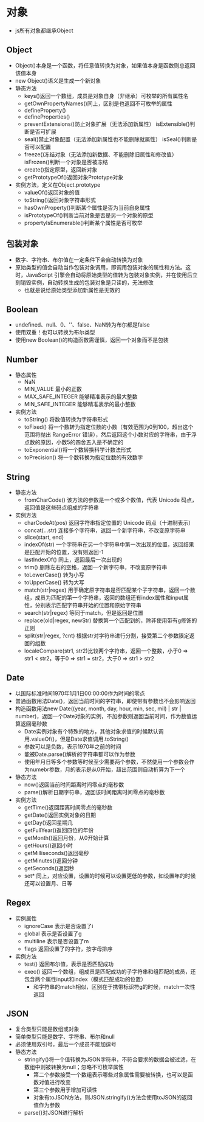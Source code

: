 # 对象
- js所有对象都继承Object

## Object
- Object()本身是一个函数，将任意值转换为对象，如果值本身是函数则总返回该值本身
- new Object()语义是生成一个新对象
- 静态方法
  - keys()返回一个数组，成员是对象自身（非继承）可枚举的所有属性名
  - getOwnPropertyNames()同上，区别是也返回不可枚举的属性
  - defineProperty()
  - defineProperties()
  - preventExtensions()防止对象扩展（无法添加新属性） isExtensible()判断是否可扩展
  - seal()禁止对象配置（无法添加新属性也不能删除就属性） isSeal()判断是否可以配置
  - freeze()冻结对象（无法添加新数据、不能删除旧属性和修改值） isFrozen()判断一个对象是否被冻结
  - create()指定原型，返回新对象
  - getPrototypeOf()返回对象Prototype对象
- 实例方法，定义在Object.prototype
  - valueOf()返回对象的值
  - toString()返回对象字符串形式
  - hasOwnProperty()判断某个属性是否为当前自身属性
  - isPrototypeOf()判断当前对象是否是另一个对象的原型
  - propertyIsEnumerable()判断某个属性是否可枚举

## 包装对象
- 数字、字符串、布尔值在一定条件下会自动转换为对象
- 原始类型的值会自动当作包装对象调用，即调用包装对象的属性和方法。这时，JavaScript 引擎会自动将原始类型的值转为包装对象实例，并在使用后立刻销毁实例，自动转换生成的包装对象是只读的，无法修改
  - 也就是说给原始类型添加新属性是无效的

## Boolean
- undefined、null、0、''、false、NaN转为布尔都是false
- 使用双重！也可以转换为布尔类型
- 使用new Boolean()的构造函数需谨慎，返回一个对象而不是包装

## Number
- 静态属性
  - NaN
  - MIN_VALUE 最小的正数
  - MAX_SAFE_INTEGER 能够精准表示的最大整数
  - MIN_SAFE_INTEGER 能够精准表示的最小整数
- 实例方法
  - toString() 将数值转换为字符串形式
  - toFixed() 将一个数转为指定位数的小数（有效范围为0到100，超出这个范围将抛出 RangeError 错误），然后返回这个小数对应的字符串，由于浮点数的原因，小数5的四舍五入是不确定的
  - toExponential()将一个数转换科学计数法形式
  - toPrecision() 将一个数转换为指定位数的有效数字

## String
- 静态方法
  - fromCharCode() 该方法的参数是一个或多个数值，代表 Unicode 码点，返回值是这些码点组成的字符串
- 实例方法
  - charCodeAt(pos) 返回字符串指定位置的 Unicode 码点（十进制表示）
  - concat(...str) 连接多个字符串，返回一个新字符串，不改变原字符串
  - slice(start, end)
  - indexOf(str) 一个字符串在另一个字符串中第一次出现的位置，返回结果是匹配开始的位置，没有则返回-1
  - lastIndexOf() 同上，返回最后一次出现的
  - trim() 删除左右的空格，返回一个新字符串，不改变原字符串
  - toLowerCase() 转为小写
  - toUpperCase() 转为大写
  - match(str|regex) 用于确定原字符串是否匹配某个子字符串，返回一个数组，成员为匹配的第一个字符串，返回的数组还有index属性和input属性，分别表示匹配字符串开始的位置和原始字符串
  - search(str|regex) 等同于match，但是返回是位置
  - replace(old|regex, newStr) 替换第一个匹配到的，除非使用带有g修饰的正则
  - split(str|regex, ?cnt) 根据str对字符串进行分割，接受第二个参数限定返回的组数
  - localeCompare(str1, str2)比较两个字符串，返回一个整数，小于0 => str1 < str2，等于0 => str1 = str2，大于0 => str1 > str2

## Date
- 以国际标准时间1970年1月1日00:00:00作为时间的零点
- 普通函数用法Date()，返回当前时间的字符串，即使带有参数也不会影响返回
- 构造函数用法new Date((year, month, day, hour, min, sec, mil) | str | number)，返回一个Date对象的实例，不加参数则返回当前时间，作为数值运算返回毫秒数
  - Date实例对象有个特殊的地方，其他对象求值的时候默认调用.valueOf()，但是Date求值调用.toString()
  - 参数可以是负数，表示1970年之前的时间
  - 能被Date.parse()解析的字符串都可以作为参数
  - 使用年月日等多个参数等时候至少需要两个参数，不然使用一个参数会作为numebr参数，月的表示是从0开始，超出范围则自动折算为下一个
- 静态方法
  - now()返回当前时间距离时间零点的毫秒数
  - parse()解析日期字符串，返回该时间距离时间零点的毫秒数
- 实例方法
  - getTime()返回距离时间零点的毫秒数
  - getDate()返回实例对象的日期
  - getDay()返回星期几
  - getFullYear()返回四位的年份
  - getMonth()返回月份，从0开始计算
  - getHours()返回小时
  - getMilliseconds()返回毫秒
  - getMinutes()返回分钟
  - getSeconds()返回秒
  - set* 同上，对应设置，设置的时候可以设置更低的参数，如设置年的时候还可以设置月、日等

## Regex
- 实例属性
  - ignoreCase 表示是否设置了i
  - global 表示是否设置了g
  - multiline 表示是否设置了m
  - flags 返回设置了的字符，按字母排序
- 实例方法
  - test() 返回布尔值，表示是否匹配成功
  - exec() 返回一个数组，组成员是匹配成功的子字符串和组匹配的成员，还包含两个属性input和index（模式匹配成功的位置）
    - 和字符串的match相似，区别在于携带标识符g的时候，match一次性返回

## JSON
- 复合类型只能是数组或对象
- 简单类型只能是数字、字符串、布尔和null
- 必须使用双引号，最后一个成员不能加逗号
- 静态方法
  - stringify()将一个值转换为JSON字符串，不符合要求的数据会被过滤，在数组中则被转换为null；忽略不可枚举属性
    - 第二个参数接受一个数组表示哪些对象属性需要被转换，也可以是函数对值进行改变
    - 第三个参数用于增加可读性
    - 对象有toJSON方法，则JSON.stringify()方法会使用toJSON的返回值作为参数
  - parse()对JSON进行解析